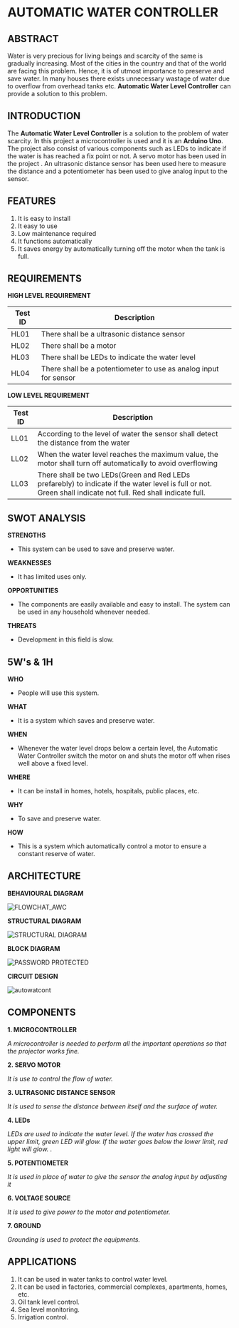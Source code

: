 **AUTOMATIC WATER CONTROLLER** 
====================

**ABSTRACT**
--
Water is very precious for living beings and scarcity of the same is gradually increasing. Most of the cities in the country and that of the world are facing this problem. Hence, it is of utmost importance to preserve and save water. In many houses there exists unnecessary wastage of water due to overflow from overhead tanks etc. **Automatic Water Level Controller** can provide a solution to this problem.


**INTRODUCTION**
--
The **Automatic Water Level Controller** is a solution to the problem of water scarcity. In this project a microcontroller is used and it is an **Arduino Uno**. The project also consist of various components such as LEDs to indicate if the water is has reached a fix point or not. A servo motor has been used in the project .  An ultrasonic distance sensor has been used here to measure the distance and a potentiometer has been used to give analog input to the sensor.

**FEATURES**
--

1) It is easy to install
2) It easy to use 
3) Low maintenance required
4) It functions automatically
5) It saves energy by automatically turning off the motor when the tank is full.

**REQUIREMENTS**
--

**HIGH LEVEL REQUIREMENT**

|Test ID  |    Description  |  
-------------|-----------------------------------
|HL01     |    There shall be a  ultrasonic distance sensor  | 
|HL02     |    There shall be a motor        |
|HL03     |    There shall be LEDs to indicate the water level   |
|HL04     |    There shall be a potentiometer to use as analog input for sensor  |

**LOW LEVEL REQUIREMENT**

|Test ID   |  Description | 
------------------|-------------------
|LL01     | According to the level of water the sensor shall detect the distance from the water  |
|LL02     | When the water level reaches the maximum value, the motor shall turn off automatically to avoid overflowing|
|LL03     | There shall be two LEDs(Green and Red LEDs prefarebly) to indicate if the water level is full or not. Green shall indicate not full. Red shall indicate full. |

**SWOT ANALYSIS**
--

__STRENGTHS__

- This system can be used to save and preserve water.

**WEAKNESSES**

- It has limited uses only.  

**OPPORTUNITIES**

- The components are easily available and easy to install. The system can be used in any household whenever needed. 

**THREATS**

- Development in this field is slow.


**5W's & 1H**
--

**WHO**

- People will use this system. 
 
**WHAT**
 
- It is a system which saves and preserve water.
 
**WHEN**
 
- Whenever the water level drops below a certain level, the Automatic Water Controller switch the motor on and shuts the motor off when rises well above a fixed level.
 
 **WHERE**
 
 - It can be install in homes, hotels, hospitals, public places, etc.

**WHY**

- To save and preserve water.

**HOW**

- This is a system which automatically control a motor to ensure a constant reserve of water.


**ARCHITECTURE**
--
**BEHAVIOURAL DIAGRAM**

![FLOWCHAT_AWC](https://user-images.githubusercontent.com/98827063/157051954-bcc73cb9-d051-4472-9b29-1d4ab4597233.jpg)


**STRUCTURAL DIAGRAM**

![STRUCTURAL DIAGRAM](https://user-images.githubusercontent.com/98827063/155833318-6aca2dd6-0fa7-4f78-9fc4-e2459e862fb2.jpg)

**BLOCK DIAGRAM**

![PASSWORD PROTECTED](https://user-images.githubusercontent.com/98827063/155761202-bf55b4eb-4ee6-410e-8744-81568326279f.jpg)

**CIRCUIT DESIGN**

![autowatcont](https://user-images.githubusercontent.com/98827063/157041623-2d4f0fa5-e0e8-43ac-81dd-9f361ba988d4.jpg)


**COMPONENTS**
--

**1.	MICROCONTROLLER**

_A microcontroller is needed to perform all the important operations so that the projector works fine._


**2.	SERVO MOTOR**

_It is use to control the flow of water._


**3.	ULTRASONIC DISTANCE SENSOR**

_It is used to sense the distance between itself and the surface of water._


**4.	LEDs**

_LEDs are used to indicate the water level. If the water has crossed the upper limit, green LED will glow. If the water goes below the lower limit, red light will glow.  ._


**5.	POTENTIOMETER**

_It is used in place of water to give the sensor the analog input by adjusting it_


**6.	VOLTAGE SOURCE**

_It is used to give power to the motor and potentiometer._

**7.	GROUND**

_Grounding is used to protect the equipments._

**APPLICATIONS**
--

1.	 It can be used in water tanks to control water level.
2.	 It can be used in factories, commercial complexes, apartments, homes, etc.
3.	 Oil tank level control.
4.	 Sea level monitoring.
5.	 Irrigation control.

